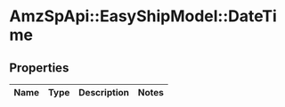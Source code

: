 # AmzSpApi::EasyShipModel::DateTime

## Properties
Name | Type | Description | Notes
------------ | ------------- | ------------- | -------------

